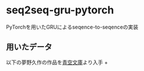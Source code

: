 # seq2seq-gru-pytorch
PyTorchを用いたGRUによるseqence-to-seqenceの実装  

## 用いたデータ
以下の夢野久作の作品を[青空文庫](https://www.aozora.gr.jp/index_pages/person96.html)より入手
+
